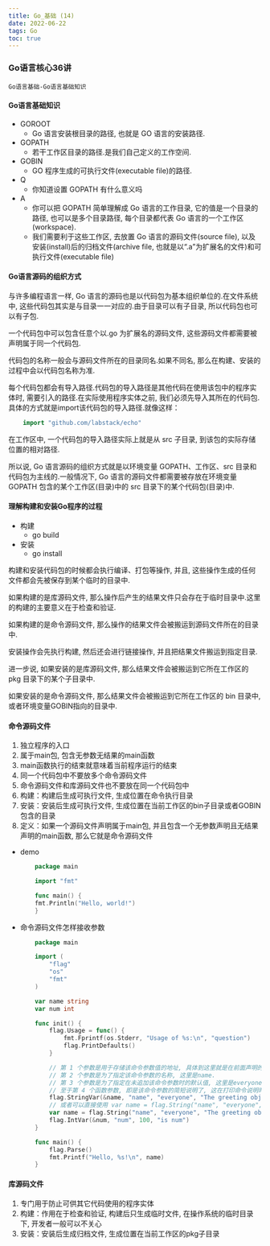 ```yaml
---
title: Go_基础 (14)
date: 2022-06-22
tags: Go
toc: true
---
```


### Go语言核心36讲
    Go语言基础-Go语言基础知识

<!-- more -->

#### Go语言基础知识
- GOROOT
    * Go 语言安装根目录的路径, 也就是 GO 语言的安装路径.
- GOPATH
    * 若干工作区目录的路径.是我们自己定义的工作空间.
- GOBIN
    * GO 程序生成的可执行文件(executable file)的路径.
- Q
    * 你知道设置 GOPATH 有什么意义吗
- A
    * 你可以把 GOPATH 简单理解成 Go 语言的工作目录, 它的值是一个目录的路径, 也可以是多个目录路径, 每个目录都代表 Go 语言的一个工作区(workspace).
    * 我们需要利于这些工作区, 去放置 Go 语言的源码文件(source file), 以及安装(install)后的归档文件(archive file, 也就是以“.a”为扩展名的文件)和可执行文件(executable file)

#### Go语言源码的组织方式

与许多编程语言一样, Go 语言的源码也是以代码包为基本组织单位的.在文件系统中, 这些代码包其实是与目录一一对应的.由于目录可以有子目录, 所以代码包也可以有子包.

一个代码包中可以包含任意个以.go 为扩展名的源码文件, 这些源码文件都需要被声明属于同一个代码包.

代码包的名称一般会与源码文件所在的目录同名.如果不同名, 那么在构建、安装的过程中会以代码包名称为准.

每个代码包都会有导入路径.代码包的导入路径是其他代码在使用该包中的程序实体时, 需要引入的路径.在实际使用程序实体之前, 我们必须先导入其所在的代码包.具体的方式就是import该代码包的导入路径.就像这样：

```go
    import "github.com/labstack/echo"
```

在工作区中, 一个代码包的导入路径实际上就是从 src 子目录, 到该包的实际存储位置的相对路径.

所以说, Go 语言源码的组织方式就是以环境变量 GOPATH、工作区、src 目录和代码包为主线的.一般情况下, Go 语言的源码文件都需要被存放在环境变量 GOPATH 包含的某个工作区(目录)中的 src 目录下的某个代码包(目录)中.

#### 理解构建和安装Go程序的过程
- 构建
    * go build
- 安装
    * go install

构建和安装代码包的时候都会执行编译、打包等操作, 并且, 这些操作生成的任何文件都会先被保存到某个临时的目录中.

如果构建的是库源码文件, 那么操作后产生的结果文件只会存在于临时目录中.这里的构建的主要意义在于检查和验证.

如果构建的是命令源码文件, 那么操作的结果文件会被搬运到源码文件所在的目录中.

安装操作会先执行构建, 然后还会进行链接操作, 并且把结果文件搬运到指定目录.

进一步说, 如果安装的是库源码文件, 那么结果文件会被搬运到它所在工作区的 pkg 目录下的某个子目录中.

如果安装的是命令源码文件, 那么结果文件会被搬运到它所在工作区的 bin 目录中, 或者环境变量GOBIN指向的目录中.

#### 命令源码文件
1. 独立程序的入口
2. 属于main包, 包含无参数无结果的main函数
3. main函数执行的结束就意味着当前程序运行的结束
4. 同一个代码包中不要放多个命令源码文件
5. 命令源码文件和库源码文件也不要放在同一个代码包中
6. 构建：构建后生成可执行文件, 生成位置在命令执行目录
7. 安装：安装后生成可执行文件, 生成位置在当前工作区的bin子目录或者GOBIN包含的目录
8. 定义：如果一个源码文件声明属于main包, 并且包含一个无参数声明且无结果声明的main函数, 那么它就是命令源码文件
- demo
    ```go
        package main

        import "fmt"

        func main() {
        fmt.Println("Hello, world!")
        }
    ```
- 命令源码文件怎样接收参数
    ```go
        package main

        import (
            "flag"
            "os"
            "fmt"
        )

        var name string
        var num int

        func init() {
            flag.Usage = func() {
                fmt.Fprintf(os.Stderr, "Usage of %s:\n", "question")
                flag.PrintDefaults()
            }

            // 第 1 个参数是用于存储该命令参数值的地址, 具体到这里就是在前面声明的变量name的地址了, 由表达式&name表示.
            // 第 2 个参数是为了指定该命令参数的名称, 这里是name.
            // 第 3 个参数是为了指定在未追加该命令参数时的默认值, 这里是everyone.
            // 至于第 4 个函数参数, 即是该命令参数的简短说明了, 这在打印命令说明时会用到
            flag.StringVar(&name, "name", "everyone", "The greeting object.")
            // 或者可以直接使用 var name = flag.String("name", "everyone", "The greeting object.")
            var name = flag.String("name", "everyone", "The greeting object.")
            flag.IntVar(&num, "num", 100, "is num")
        }

        func main() {
            flag.Parse()
            fmt.Printf("Hello, %s!\n", name)
        }
    ```

#### 库源码文件
1. 专门用于防止可供其它代码使用的程序实体
2. 构建：作用在于检查和验证, 构建后只生成临时文件, 在操作系统的临时目录下, 开发者一般可以不关心
3. 安装：安装后生成归档文件, 生成位置在当前工作区的pkg子目录

